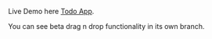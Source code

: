 Live Demo here [Todo App](https://todo-app-fa6eb.web.app/).

You can see beta drag n drop functionality in its own branch.
